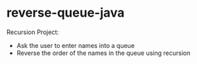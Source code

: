 # reverse-queue-java
Recursion Project:
- Ask the user to enter names into a queue
- Reverse the order of the names in the queue using recursion
